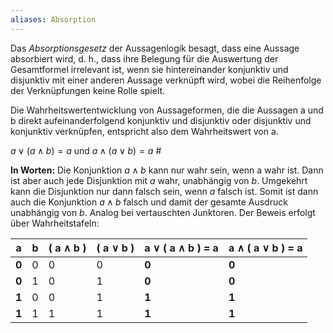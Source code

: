 ```yaml
---
aliases: Absorption
---
```


Das *Absorptionsgesetz* der Aussagenlogik besagt, dass eine Aussage absorbiert wird, d. h., dass ihre Belegung für die Auswertung der Gesamtformel irrelevant ist, wenn sie hintereinander konjunktiv und disjunktiv mit einer anderen Aussage verknüpft wird, wobei die Reihenfolge der Verknüpfungen keine Rolle spielt.

Die Wahrheitswertentwicklung von Aussageformen, die die Aussagen a und b direkt aufeinanderfolgend konjunktiv und disjunktiv oder disjunktiv und konjunktiv verknüpfen, entspricht also dem Wahrheitswert von a.

$a\lor(a\land b)=a$ und $a\land(a\lor b)=a$ #

**In Worten:** Die Konjunktion $a\land b$ kann nur wahr sein, wenn a wahr ist. Dann ist aber auch jede Disjunktion mit $a$ wahr, unabhängig von $b$. Umgekehrt kann die Disjunktion nur dann falsch sein, wenn $a$ falsch ist. Somit ist dann auch die Konjunktion $a\land b$ falsch und damit der gesamte Ausdruck unabhängig von $b$. Analog bei vertauschten Junktoren. Der Beweis erfolgt über Wahrheitstafeln:

|a |b|( a ∧ b )|( a ∨ b )|a ∨ ( a ∧ b ) = a|a ∧ ( a ∨ b ) = a|
|---|---|---|---|---|---|
|**0**|0|0|0|**0**|**0**|
|**0**|1|0|1|**0**|**0**|
|**1**|0|0|1|**1**|**1**|
|**1**|1|1|1|**1**|**1**|
